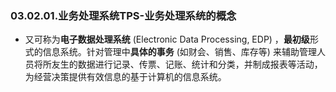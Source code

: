 ### 03.02.01.业务处理系统TPS-业务处理系统的概念

- 又可称为**电子数据处理系统** (Electronic Data Processing, EDP) ，**最初级**形式的信息系统。针对管理中**具体的事务** (如财会、销售、库存等) 来辅助管理人员将所友生的数据进行记录、传票、记账、统计和分类，并制成报表等活动，为经营决策提供有效信息的基于计算机的信息系统。
